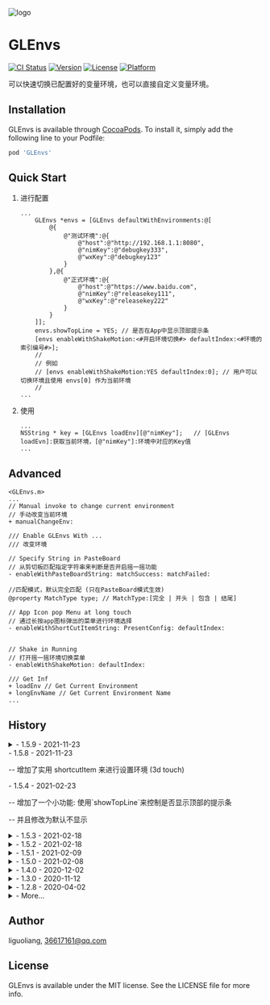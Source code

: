 ![logo](https://github.com/GL9700/gl9700.github.io/blob/master/GLSLogo_800.png?raw=true)
# GLEnvs
 
[![CI Status](https://img.shields.io/travis/liandyii@msn.com/GLEnvs.svg?style=flat)](https://travis-ci.org/liandyii@msn.com/GLEnvs)
[![Version](https://img.shields.io/cocoapods/v/GLEnvs.svg?style=flat)](https://cocoapods.org/pods/GLEnvs)
[![License](https://img.shields.io/cocoapods/l/GLEnvs.svg?style=flat)](https://cocoapods.org/pods/GLEnvs)
[![Platform](https://img.shields.io/cocoapods/p/GLEnvs.svg?style=flat)](https://cocoapods.org/pods/GLEnvs)

可以快速切换已配置好的变量环境，也可以直接自定义变量环境。

## Installation

GLEnvs is available through [CocoaPods](https://cocoapods.org). To install
it, simply add the following line to your Podfile:

```ruby
pod 'GLEnvs'
```

## Quick Start
1. 进行配置
	```objc
	...
		GLEnvs *envs = [GLEnvs defaultWithEnvironments:@[
            @{
                @"测试环境":@{
                    @"host":@"http://192.168.1.1:8080",
                    @"nimKey":@"debugkey333",
                    @"wxKey":@"debugkey123"
                }  
            },@{
                @"正式环境":@{
                    @"host":@"https://www.baidu.com",
                    @"nimKey":@"releasekey111",
                    @"wxKey":@"releasekey222"
                }
            }
		]];
        envs.showTopLine = YES; // 是否在App中显示顶部提示条
        [envs enableWithShakeMotion:<#开启环境切换#> defaultIndex:<#环境的索引编号#>];
        //
        // 例如
        // [envs enableWithShakeMotion:YES defaultIndex:0]; // 用户可以切换环境且使用 envs[0] 作为当前环境
        //
	...
	```

2. 使用
	```objc
	...
	NSString * key = [GLEnvs loadEnv][@"nimKey"];	// [GLEnvs loadEvn]:获取当前环境，[@"nimKey"]:环境中对应的Key值
	...
	```
## Advanced
```objc
<GLEnvs.m>
...
// Manual invoke to change current environment
// 手动改变当前环境
+ manualChangeEnv:

/// Enable GLEnvs With ...
/// 改变环境

// Specify String in PasteBoard
// 从剪切板匹配指定字符串来判断是否开启摇一摇功能
- enableWithPasteBoardString: matchSuccess: matchFailed:

//匹配模式，默认完全匹配 (只在PasteBoard模式生效)
@property MatchType type; // MatchType:[完全 | 开头 | 包含 | 结尾]

// App Icon pop Menu at long touch
// 通过长按app图标弹出的菜单进行环境选择
- enableWithShortCutItemString: PresentConfig: defaultIndex: 


// Shake in Running
// 打开摇一摇环境切换菜单
- enableWithShakeMotion: defaultIndex: 

/// Get Inf
+ loadEnv // Get Current Environment
+ longEnvName // Get Current Environment Name
...
```



## History

<details>

<summary> - 1.5.9 - 2021-11-23</summary>
    <p> -- 修复 shortcutItem 在某些已知情况下不可用的情况 </p>
</details>

<summary> - 1.5.8 - 2021-11-23</summary>
    <p> -- 增加了实用 shortcutItem 来进行设置环境 (3d touch) </p>
</details>

<summary> - 1.5.4 - 2021-02-23</summary>
    <p> -- 增加了一个小功能: 使用`showTopLine`来控制是否显示顶部的提示条 </p>
    <p> -- 并且修改为默认不显示 </p>
</details>

<details>
<summary> - 1.5.3 - 2021-02-18</summary>
    <p> -- 修正了 顶栏状态显示层，遮挡操作事件的问题 </p>
</details>

<details>
<summary> - 1.5.2 - 2021-02-18</summary>
    <p> -- 修正了 顶栏状态显示，可能被干掉的问题 </p>
</details>

<details>    
<summary> - 1.5.1 - 2021-02-09</summary>
    <p> -- 增加了对于切换环境的监听器 </p>
</details>

<details>
<summary> - 1.5.0 - 2021-02-08</summary>
    <p> -- 包含了`OC`和`Swift`两个版本的`Demo`</p>
    <p> -- 优化了环境列表弹出机制</p>
</details>

<details>
<summary> - 1.4.0 - 2020-12-02</summary>
    <p> -- 增加了可以通过ShortCut ( 3D Touch 主屏图标 ) 来进行环境切换，并且可以自定义内页，来隐藏Debug模式</p>
</details>

<details>
<summary> - 1.3.0 - 2020-11-12</summary>
    <p> -- 增加关于开启和关闭，现在可以通过获取剪切板内容来开启或关闭测试模式。可自定义匹配模式</p>
</details>

<details>
<summary> - 1.2.8 - 2020-04-02</summary>
    <p> -- 修复一个在Debug状态下重修改环境字典未重新加载的问题（正式环境不受影响）</p>
</details>

<details>
<summary> - More...</summary>
<p> - 1.2.5</p>
    <p> -- 维护:增加了更加明确和更加详细的注释</p>
<p> - 1.2.4</p>
    <p> -- 迁移:Github</p>
<p> - 1.2.3</p>
    <p> -- 修复:方法交换问题</p>
    <p> -- 增加:版本号显示</p>
<p> - 1.2.2</p>
    <p> -- 修复:修复一个崩溃Bug，对event做类型验证然后再进行后续操作</p>
<p> - 1.2.1</p>
    <p> -- 优化:当前环境显示问题，从小方块修改成全屏条幅</p>
<p> - 1.2.0</p>
    <p> -- 修复:一系列在真机导致崩溃的问题</p>
<p> - 1.1.2</p>
    <p> -- fix Environment Save FAILED & Improve Save/Load to Archive</p>
<p> - 1.0.0</p>
    <p> -- first commit</p>
</details>

## Author
liguoliang, 36617161@qq.com

## License

GLEnvs is available under the MIT license. See the LICENSE file for more info.
